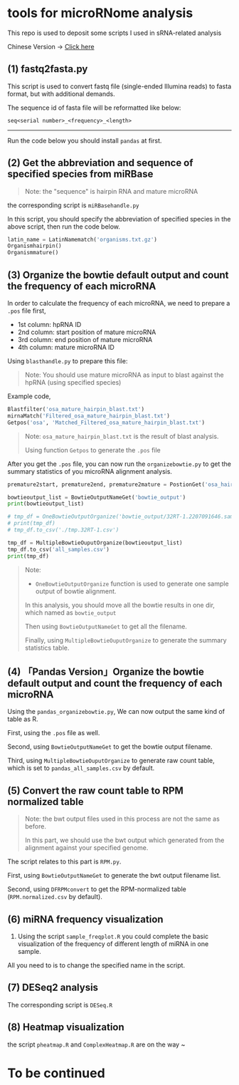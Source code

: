 # tools for microRNome analysis

This repo is used to deposit some scripts I used in sRNA-related analysis

Chinese Version -> [Click here](./「我的microNome组学分析流程」第1版)

## (1) fastq2fasta.py

This script is used to convert fastq file (single-ended Illumina reads) to fasta format, but with additional demands.

The sequence id of fasta file will be reformatted like below:

`seq<serial number>_<frequency>_<length>`





---

Run the code below you should install `pandas` at first.

## (2) Get the abbreviation and sequence of specified species from miRBase

> Note: the "sequence" is hairpin RNA and mature microRNA 

the corresponding script is `miRBasehandle.py`

In this script, you should specify the abbreviation of specified species in the above script, then run the code below.

```python
latin_name = LatinNamematch('organisms.txt.gz')
Organismhairpin()
Organismmature()
```



## (3) Organize the bowtie default output and count the frequency of each microRNA

In order to calculate the frequency of each microRNA, we need to prepare a `.pos` file first,

- 1st column: hpRNA ID
- 2nd column: start position of mature microRNA
- 3rd column: end position of mature microRNA
- 4th column: mature microRNA ID

Using `blasthandle.py` to prepare this file:

> Note: You should use mature microRNA as input to blast against the hpRNA (using specified species)

Example code,

```python
Blastfilter('osa_mature_hairpin_blast.txt') 
mirnaMatch('Filtered_osa_mature_hairpin_blast.txt')
Getpos('osa', 'Matched_Filtered_osa_mature_hairpin_blast.txt')
```

> Note: `osa_mature_hairpin_blast.txt` is the result of blast analysis.
>
> Using function `Getpos` to generate the `.pos` file

After you get the `.pos` file, you can now run the `organizebowtie.py` to get the summary statistics of you microRNA alignment analysis.

```python
premature2start, premature2end, premature2mature = PostionGet('osa_hairpin_mature.pos')

bowtieoutput_list = BowtieOutputNameGet('bowtie_output')
print(bowtieoutput_list)

# tmp_df = OneBowtieOutputOrganize('bowtie_output/32RT-1.2207091646.sam')
# print(tmp_df)
# tmp_df.to_csv('./tmp.32RT-1.csv')

tmp_df = MultipleBowtieOuputOrganize(bowtieoutput_list)
tmp_df.to_csv('all_samples.csv')
print(tmp_df)
```

> Note: 
>
> - `OneBowtieOutputOrganize` function is used to generate one sample output of bowtie alignment.
>
> In this analysis, you should move all the bowtie results in one dir, which named as `bowtie_output`
>
>  Then using `BowtieOutputNameGet` to get all the filename.
>
> Finally, using `MultipleBowtieOuputOrganize` to generate the summary statistics table.



## (4) 「Pandas Version」Organize the bowtie default output and count the frequency of each microRNA

Using the `pandas_organizebowtie.py`, We can now output the same kind of table as R.

First, using the `.pos` file as well.

Second, using `BowtieOutputNameGet` to get the bowtie output filename.

Third, using `MultipleBowtieOuputOrganize` to generate raw count table, which is set to `pandas_all_samples.csv` by default.



## (5) Convert the raw count table to RPM normalized table

> Note: the bwt output files used in this process are not the same as before.
>
> In this part, we should use the bwt output which generated from the alignment against your specified genome.

The script relates to this part is `RPM.py`.

First, using `BowtieOutputNameGet` to generate the bwt output filename list.

Second, using `DFRPMconvert` to get the RPM-normalized table (`RPM.normalized.csv` by default).



## (6) miRNA frequency visualization

1) Using the script `sample_freqplot.R` you could complete the basic visualization of the frequency of different length of miRNA in one sample.

All you need to is to change the specified name in the script.

## (7) DESeq2 analysis

The corresponding script is `DESeq.R`

## (8) Heatmap visualization

the script `pheatmap.R` and `ComplexHeatmap.R` are on the way ~



# To be continued

